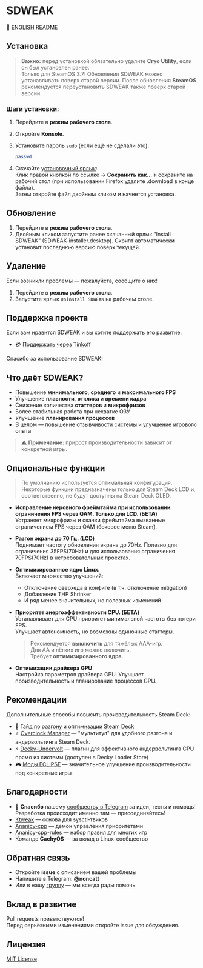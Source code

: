 # SDWEAK

📄 [ENGLISH README](README_ENG.md)

## Установка

> **Важно:** перед установкой обязательно удалите **Cryo Utility**, если он был установлен ранее.  
> Только для SteamOS 3.7!
> Обновления SDWEAK можно устанавливать поверх старой версии. После обновления **SteamOS** рекомендуется переустановить SDWEAK также поверх старой версии.

### Шаги установки:

1. Перейдите в **режим рабочего стола**.
2. Откройте **Konsole**.
3. Установите пароль `sudo` (если ещё не сделали это):

   ```bash
   passwd
   ```
4. Скачайте [установочный ярлык](https://raw.githubusercontent.com/Taskerer/SDWEAK/refs/heads/main/SDWEAK-installer.desktop):  
   Клик правой кнопкой по ссылке → **Сохранить как...** и сохраните на рабочий стол (при использовании Firefox удалите .download в конце файла).  
   Затем откройте файл двойным кликом и начнется установка.

## Обновление
1. Перейдите в **режим рабочего стола**.
2. Двойным кликом запустите ранее скачанный ярлык "Install SDWEAK" (SDWEAK-installer.desktop).
Скрипт автоматически установит последнюю версию поверх текущей.

## Удаление

Если возникли проблемы — пожалуйста, сообщите о них!

1. Перейдите в **режим рабочего стола**.
2. Запустите ярлык `Uninstall SDWEAK` на рабочем столе.

## Поддержка проекта

Если вам нравится SDWEAK и вы хотите поддержать его развитие:

- 💳 [Поддержать через Tinkoff](https://www.tinkoff.ru/cf/8HHVDNi8VMS)

Спасибо за использование SDWEAK!

## Что даёт SDWEAK?
- Повышение **минимального**, **среднего** и **максимального FPS**
- Улучшение **плавности**, **отклика** и **времени кадра**
- Снижение количества **статтеров** и **микрофризов**
- Более стабильная работа при нехватке ОЗУ
- Улучшение **планирования процессов**
- В целом — повышение отзывчивости системы и улучшение игрового опыта


> ⚠️ **Примечание:** прирост производительности зависит от конкретной игры.

## Опциональные функции

> По умолчанию используется оптимальная конфигурация.
> Некоторые функции предназначены только для Steam Deck LCD и, соответственно, не будут доступны на Steam Deck OLED.

- **Исправление неровного фреймтайма при использовании ограничения FPS через QAM. Только для LCD. (БЕТА)**  
  Устраняет микрофризы и скачки фреймтайма вызванные ограничением FPS через QAM (боковое меню Steam).

- **Разгон экрана до 70 Гц. (LCD)**  
  Поднимает частоту обновления экрана до 70Hz. Полезно для ограничения 35FPS(70Hz) и для использования ограничения 70FPS(70Hz) в нетребовательных проектах.

- **Оптимизированное ядро Linux.**  
  Включает множество улучшений:

  - Отключение оверхеда в конфиге (в т.ч. отключение mitigation)
  - Добавление THP Shrinker
  - И ряд менее значительных, но полезных изменений

- **Приоритет энергоэффективности CPU. (БЕТА)**  
  Устанавливает для CPU приоритет минимальной частоты без потери FPS.  
  Улучшает автономность, но возможны одиночные статтеры.

  > Рекомендуется **выключить** для тяжёлых AAA-игр.  
  > Для AA и лёгких игр можно включить.  
  > Требует **оптимизированного ядра**.

- **Оптимизации драйвера GPU**  
  Настройка параметров драйвера GPU.
  Улучшает производительность и планирование процессов GPU.

## Рекомендации

Дополнительные способы повысить производительность Steam Deck:

- 🔧 [Гайд по разгону и оптимизации Steam Deck](http://deckoc.notion.site/STEAM-DECK-RUS-76e43eacaf8b400ab130692d2d099a02?pvs=4)
- ⭐ [Overclock Manager](https://github.com/Taskerer/Overclock-Manager) — "мультитул" для удобного разгона и андервольтинга Steam Deck.
- ⚡ [Decky-Undervolt](https://github.com/totallynotbakadestroyer/Decky-Undervolt) — плагин для эффективного андервольтинга CPU прямо из системы (доступен в Decky Loader Store)
- 🎮 [Моды ECLIPSE](https://t.me/kf4fr/850467) — значительное улучшение производительности под конкретные игры

## Благодарности

- 💬 **Спасибо** нашему [сообществу в Telegram](https://t.me/steamdeckoverclock) за идеи, тесты и помощь!  
  Разработка происходит именно там — присоединяйтесь!
- [Ktweak](https://github.com/tytydraco/KTweak) — основа для sysctl-твиков
- [Ananicy-cpp](https://gitlab.com/ananicy-cpp/ananicy-cpp) — демон управления приоритетами
- [Ananicy-cpp-rules](https://github.com/CachyOS/ananicy-rules) — набор правил для многих игр
- Команде **CachyOS** — за вклад в Linux-сообщество

## Обратная связь

- Откройте **issue** с описанием вашей проблемы
- Напишите в Telegram: **@noncatt**
- Или в нашу [группу](https://t.me/steamdeckoverclock) — мы всегда рады помочь

## Вклад в развитие

Pull requests приветствуются!  
Перед серьёзными изменениями откройте issue для обсуждения.

## Лицензия

[MIT License](https://choosealicense.com/licenses/mit/)

